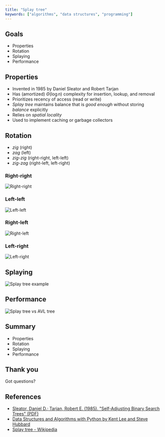 ```yaml
---
title: "Splay tree"
keywords: ["algorithms", "data structures", "programming"]
---
```


## Goals

* Properties
* Rotation
* Splaying
* Performance

## Properties

* Invented in 1985 by Daniel Sleator and Robert Tarjan
* Has (amortized) $\Theta(\log{n})$ complexity for insertion, lookup, and removal
* Prioritizes recency of access (read or write)
* *Splay tree* maintains balance that is *good enough* without storing *balance* explicitly
* Relies on *spatial locality*
* Used to implement caching or garbage collectors

## Rotation

* *zig* (right)
* *zag* (left)
* *zig-zig* (right-right, left-left)
* *zig-zag* (right-left, left-right)

### Right-right

![Right-right](images/splayrightright.png)

### Left-left

![Left-left](images/splayleftleft.png)

### Right-left

![Right-left](images/splayrightleft.png)

### Left-right

![Left-right](images/splayleftright.png)

## Splaying

![Splay tree example](images/splaysample.png)

## Performance

![Splay tree vs AVL tree](images/splayvsavl.png)

## Summary

* Properties
* Rotation
* Splaying
* Performance

## Thank you

Got questions?

## References

* [Sleator, Daniel D.; Tarjan, Robert E. (1985). "Self-Adjusting Binary Search Trees" (PDF)](https://www.cs.cmu.edu/~sleator/papers/self-adjusting.pdf)
* [Data Structures and Algorithms with Python by Kent Lee and Steve Hubbard](https://dl.acm.org/citation.cfm?id=2732680)
* [Splay tree - Wikipedia](https://en.wikipedia.org/wiki/Splay_tree)
